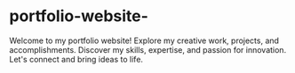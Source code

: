 # portfolio-website-
Welcome to my portfolio website! Explore my creative work, projects, and accomplishments. Discover my skills, expertise, and passion for innovation. Let's connect and bring ideas to life.
